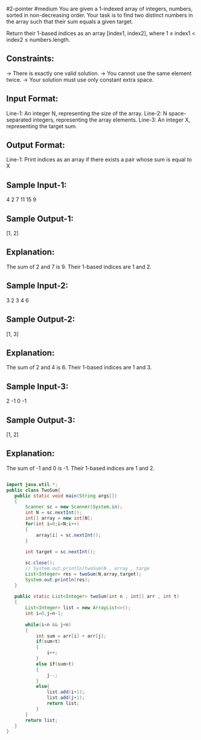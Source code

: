 #2-pointer 
#medium
You are given a 1-indexed array of integers, numbers, sorted in non-decreasing order. 
Your task is to find two distinct numbers in the array such that their sum equals a given target.

Return their 1-based indices as an array [index1, index2], where 1 ≤ index1 < index2 ≤ numbers.length.

Constraints:
------------
-> There is exactly one valid solution.
-> You cannot use the same element twice.
-> Your solution must use only constant extra space.

Input Format:
-------------
Line-1: An integer N, representing the size of the array.
Line-2: N space-separated integers, representing the array elements.
Line-3: An integer X, representing the target sum.

Output Format:
--------------
Line-1: Print indices as an array if there exists a pair whose sum is equal to X

Sample Input-1:
---------------
4
2 7 11 15
9

Sample Output-1:
----------------
[1, 2]

Explanation:
-------------
The sum of 2 and 7 is 9.
Their 1-based indices are 1 and 2.

Sample Input-2:
---------------
3
2 3 4
6

Sample Output-2:
----------------
[1, 3]

Explanation:
------------
The sum of 2 and 4 is 6.
Their 1-based indices are 1 and 3.

Sample Input-3:
---------------
2
-1 0
-1

Sample Output-3:
----------------
[1, 2]

Explanation:
------------
The sum of -1 and 0 is -1.
Their 1-based indices are 1 and 2.


 

 ```java
 
import java.util.*;
public class TwoSum{
    public static void main(String args[])
    {
        Scanner sc = new Scanner(System.in);
        int N = sc.nextInt();
        int[] array = new int[N];
        for(int i=0;i<N;i++)
        {
            array[i] = sc.nextInt();
        }
        
        int target = sc.nextInt();

        sc.close();
        // System.out.println(twoSum(N , array , targe
        List<Integer> res = twoSum(N,array,target);
        System.out.println(res);
    }
    
    public static List<Integer> twoSum(int n , int[] arr , int t)
    {
        List<Integer> list = new ArrayList<>();
        int i=0,j=n-1;
        
        while(i<n && j<n)
        {
            int sum = arr[i] + arr[j];
            if(sum<t)
            {
                i++;
            }
            else if(sum>t)
            {
                j--;
            }
            else{
                list.add(i+1);
                list.add(j+1);
                return list;
            }
        }
        return list;
    }
}
```